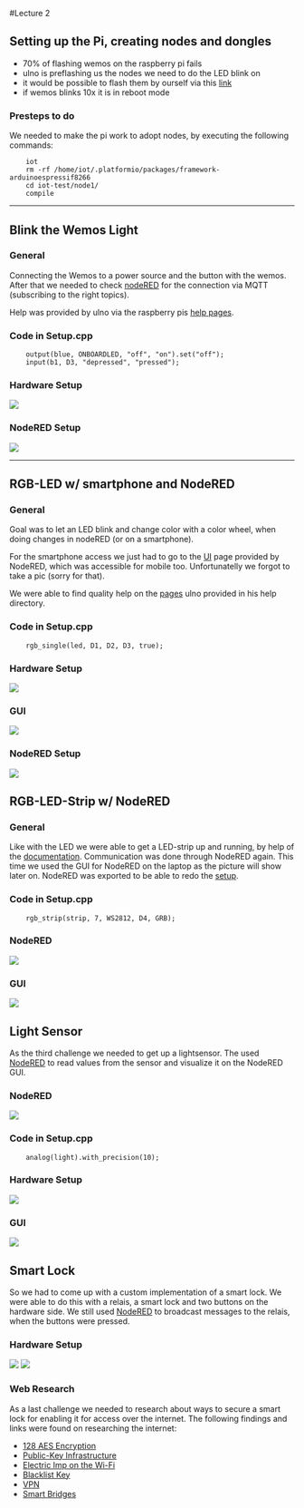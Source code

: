 #Lecture 2

## Setting up the Pi, creating nodes and dongles

- 70% of flashing wemos on the raspberry pi fails
- ulno is preflashing us the nodes we need to do the LED blink on
- it would be possible to flash them by ourself via this [link](https://github.com/iotempire/iotempower/blob/master/doc/installation.rst#installation-on-linux)
- if wemos blinks 10x it is in reboot mode

### Presteps to do

We needed to make the pi work to adopt nodes, by executing the following commands:
	
		iot
		rm -rf /home/iot/.platformio/packages/framework-arduinoespressif8266
		cd iot-test/node1/ 
 		compile
 
***

## Blink the Wemos Light
### General
Connecting the Wemos to a power source and the button with the wemos. After that we needed to check [nodeRED](challenge0/ex01_button_nodered.json) for the connection via MQTT (subscribing to the right topics).

Help was provided by ulno via the raspberry pis [help pages](https://iotgateway/doc/nodehelp/button).

### Code in Setup.cpp
		output(blue, ONBOARDLED, "off", "on").set("off");
		input(b1, D3, "depressed", "pressed");

### Hardware Setup
![](challenge0/hardware_button.jpg) 

### NodeRED Setup
![](challenge0/button.png)

***

## RGB-LED w/ smartphone and NodeRED
### General
Goal was to let an LED blink and change color with a color wheel, when doing changes in nodeRED (or on a smartphone).

For the smartphone access we just had to go to the [UI]() page provided by NodeRED, which was accessible for mobile too. Unfortunatelly we forgot to take a pic (sorry for that).

We were able to find quality help on the [pages](https://iotgateway/doc/node_help/rgb_single) ulno provided in his help directory.
 
### Code in Setup.cpp
 		rgb_single(led, D1, D2, D3, true);
 		
### Hardware Setup
![](challenge1/led.jpg)

### GUI
![](challenge1/led_smartphone.jpeg)

### NodeRED Setup
![](challenge1/rgb_led_nodered.png)
 		
## RGB-LED-Strip w/ NodeRED
### General
Like with the LED we were able to get a LED-strip up and running, by help of the [documentation](https://iotgateway/doc/node_help/rgb_strip). Communication was done through NodeRED again. This time we used the GUI for NodeRED on the laptop as the picture will show later on. NodeRED was exported to be able to redo the [setup](challenge2/led_strip.json).

### Code in Setup.cpp
		rgb_strip(strip, 7, WS2812, D4, GRB);
### NodeRED
![](challenge2/led_strip_nodered.png)
### GUI
![](challenge2/ledstrip.png)


## Light Sensor
As the third challenge we needed to get up a lightsensor. The used [NodeRED]() to read values from the sensor and visualize it on the NodeRED GUI. 

### NodeRED

![](challenge3/flow_light_sensor.PNG)
### Code in Setup.cpp
			
		analog(light).with_precision(10);
		
### Hardware Setup

![](challenge3/light_sensor.jpeg)
	
### GUI
![](challenge3/ui_light_sensor.PNG)

## Smart Lock
So we had to come up with a custom implementation of a smart lock. We were able to do this with a relais, a smart lock and two buttons on the hardware side. We still used [NodeRED](lock/lock-flow.json) to broadcast messages to the relais, when the buttons were pressed. 

### Hardware Setup

![](lock/locked.jpg)
![](lock/unlocked.jpg)

### Web Research
As a last challenge we needed to research about ways to secure a smart lock for enabling it for access over the internet. The following findings and links were found on researching the internet:

 - [128 AES Encryption](https://gizmodo.com/are-smart-locks-secure-or-just-dumb-511093690)
 - [Public-Key Infrastructure](https://gizmodo.com/are-smart-locks-secure-or-just-dumb-511093690)
 - [Electric Imp on the Wi-Fi](https://gizmodo.com/are-smart-locks-secure-or-just-dumb-511093690)
 - [Blacklist Key](https://gizmodo.com/are-smart-locks-secure-or-just-dumb-511093690)
 - [VPN](https://www.tomsguide.com/us/secure-smart-home-how-to,news-19380.html)
 - [Smart Bridges](https://unitedlocksmith.net/blog/8-smart-locks-that-you-can-unlock-with-your-smartphone)
